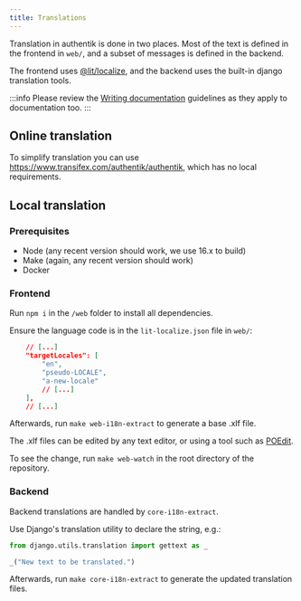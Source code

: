 ```yaml
---
title: Translations
---
```


Translation in authentik is done in two places. Most of the text is defined in the frontend in `web/`, and a subset of messages is defined in the backend.

The frontend uses [@lit/localize](https://lit.dev/docs/localization/overview/), and the backend uses the built-in django translation tools.

:::info
Please review the [Writing documentation](./writing-documentation.md) guidelines as they apply to documentation too.
:::

## Online translation

To simplify translation you can use https://www.transifex.com/authentik/authentik, which has no local requirements.

## Local translation

### Prerequisites

- Node (any recent version should work, we use 16.x to build)
- Make (again, any recent version should work)
- Docker

### Frontend

Run `npm i` in the `/web` folder to install all dependencies.

Ensure the language code is in the `lit-localize.json` file in `web/`:

```json
    // [...]
    "targetLocales": [
        "en",
        "pseudo-LOCALE",
        "a-new-locale"
        // [...]
    ],
    // [...]
```

Afterwards, run `make web-i18n-extract` to generate a base .xlf file.

The .xlf files can be edited by any text editor, or using a tool such as [POEdit](https://poedit.net/).

To see the change, run `make web-watch` in the root directory of the repository.

### Backend

Backend translations are handled by `core-i18n-extract`.

Use Django's translation utility to declare the string, e.g.:

```python
from django.utils.translation import gettext as _

_("New text to be translated.")
```

Afterwards, run `make core-i18n-extract` to generate the updated translation files.
